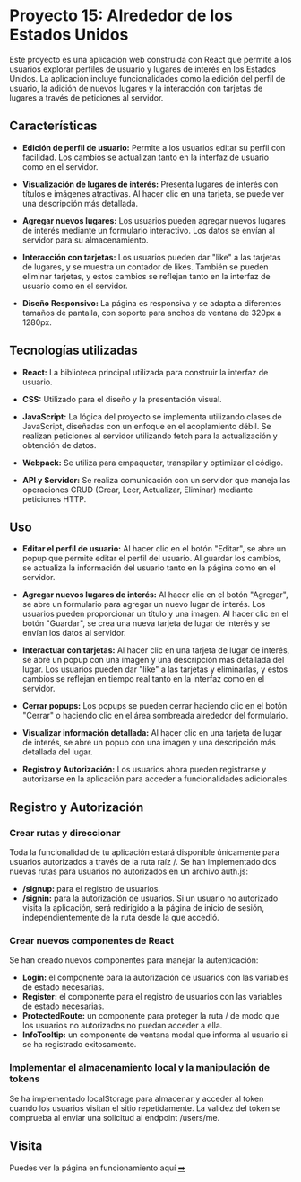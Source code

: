 # Proyecto 15: Alrededor de los Estados Unidos

Este proyecto es una aplicación web construida con React que permite a los usuarios explorar perfiles de usuario y lugares de interés en los Estados Unidos. La aplicación incluye funcionalidades como la edición del perfil de usuario, la adición de nuevos lugares y la interacción con tarjetas de lugares a través de peticiones al servidor.

## Características

- **Edición de perfil de usuario:** Permite a los usuarios editar su perfil con facilidad. Los cambios se actualizan tanto en la interfaz de usuario como en el servidor.

- **Visualización de lugares de interés:** Presenta lugares de interés con títulos e imágenes atractivas. Al hacer clic en una tarjeta, se puede ver una descripción más detallada.

- **Agregar nuevos lugares:** Los usuarios pueden agregar nuevos lugares de interés mediante un formulario interactivo. Los datos se envían al servidor para su almacenamiento.

- **Interacción con tarjetas:** Los usuarios pueden dar "like" a las tarjetas de lugares, y se muestra un contador de likes. También se pueden eliminar tarjetas, y estos cambios se reflejan tanto en la interfaz de usuario como en el servidor.

- **Diseño Responsivo:** La página es responsiva y se adapta a diferentes tamaños de pantalla, con soporte para anchos de ventana de 320px a 1280px.

## Tecnologías utilizadas

- **React:** La biblioteca principal utilizada para construir la interfaz de usuario.

- **CSS:** Utilizado para el diseño y la presentación visual.

- **JavaScript:** La lógica del proyecto se implementa utilizando clases de JavaScript, diseñadas con un enfoque en el acoplamiento débil. Se realizan peticiones al servidor utilizando fetch para la actualización y obtención de datos.

- **Webpack:** Se utiliza para empaquetar, transpilar y optimizar el código.

- **API y Servidor:** Se realiza comunicación con un servidor que maneja las operaciones CRUD (Crear, Leer, Actualizar, Eliminar) mediante peticiones HTTP.

## Uso

- **Editar el perfil de usuario:** Al hacer clic en el botón "Editar", se abre un popup que permite editar el perfil del usuario. Al guardar los cambios, se actualiza la información del usuario tanto en la página como en el servidor.

- **Agregar nuevos lugares de interés:** Al hacer clic en el botón "Agregar", se abre un formulario para agregar un nuevo lugar de interés. Los usuarios pueden proporcionar un título y una imagen. Al hacer clic en el botón "Guardar", se crea una nueva tarjeta de lugar de interés y se envían los datos al servidor.

- **Interactuar con tarjetas:** Al hacer clic en una tarjeta de lugar de interés, se abre un popup con una imagen y una descripción más detallada del lugar. Los usuarios pueden dar "like" a las tarjetas y eliminarlas, y estos cambios se reflejan en tiempo real tanto en la interfaz como en el servidor.

- **Cerrar popups:** Los popups se pueden cerrar haciendo clic en el botón "Cerrar" o haciendo clic en el área sombreada alrededor del formulario.

- **Visualizar información detallada:** Al hacer clic en una tarjeta de lugar de interés, se abre un popup con una imagen y una descripción más detallada del lugar.

- **Registro y Autorización:** Los usuarios ahora pueden registrarse y autorizarse en la aplicación para acceder a funcionalidades adicionales.

## Registro y Autorización

### Crear rutas y direccionar
Toda la funcionalidad de tu aplicación estará disponible únicamente para usuarios autorizados a través de la ruta raíz /. Se han implementado dos nuevas rutas para usuarios no autorizados en un archivo auth.js:

- **/signup:** para el registro de usuarios.
- **/signin:** para la autorización de usuarios.
Si un usuario no autorizado visita la aplicación, será redirigido a la página de inicio de sesión, independientemente de la ruta desde la que accedió.

### Crear nuevos componentes de React
Se han creado nuevos componentes para manejar la autenticación:

- **Login:** el componente para la autorización de usuarios con las variables de estado necesarias.
- **Register:** el componente para el registro de usuarios con las variables de estado necesarias.
- **ProtectedRoute:** un componente para proteger la ruta / de modo que los usuarios no autorizados no puedan acceder a ella.
- **InfoTooltip:** un componente de ventana modal que informa al usuario si se ha registrado exitosamente.

### Implementar el almacenamiento local y la manipulación de tokens
Se ha implementado localStorage para almacenar y acceder al token cuando los usuarios visitan el sitio repetidamente. La validez del token se comprueba al enviar una solicitud al endpoint /users/me.

## Visita

Puedes ver la página en funcionamiento aquí  [➡️](https://danva16.github.io/web_project_around_react/)
